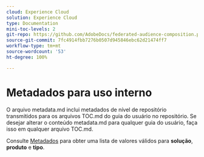 ```yaml
---
cloud: Experience Cloud
solution: Experience Cloud
type: Documentation
mini-toc-levels: 2
git-repo: https://github.com/AdobeDocs/federated-audience-composition.pt-BR
source-git-commit: 7fc4914fbb7276b0507d945846ebc62d21474ff7
workflow-type: tm+mt
source-wordcount: '53'
ht-degree: 100%

---
```



# Metadados para uso interno

O arquivo metadata.md inclui metadados de nível de repositório transmitidos para os arquivos TOC.md do guia do usuário no repositório. Se desejar alterar o conteúdo metadata.md para qualquer guia do usuário, faça isso em qualquer arquivo TOC.md.

Consulte [Metadados](https://experienceleague.adobe.com/docs/authoring-guide-exl/using/editing/user-guide-setup/metadata.html?lang=pt-BR) para obter uma lista de valores válidos para **solução**, **produto** e **tipo**.
